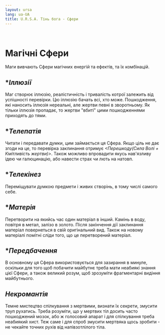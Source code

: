 ```yaml
---
layout: ursa
lang: ua-UA
title: U.R.S.A. Тінь бога - Сфери
---
```


<div id="nav-placeholder"></div>
<script>
$(function(){
  $("#nav-placeholder").load("/ursa_doc/navbar.html");
});
</script>

<br>

# Магічні Сфери

Маги вивчають Сфери магічних енергій та ефектів, та їх комбінацій.

## **Іллюзії*

Маг створює іллюзію, реалістичність і тривалість котрої залежить від
успішності перевірки. Цю іллюзію бачать всі, хто може. Пошкодження, які
наносить іллюзія нереальні, але жертви певні в зворотньому. Як тільки
іллюзія пропадає, то жертви "вбиті" цими пошкодженнями приходять до тями.

## **Телепатія*

Читати і передавати думки, цим займається ця Сфера. Якщо ціль не дає
згоди на це, то перевірка заклинання отримує
*<Перешкоду(Сила Волі + Кмітливість жертви)>*.
Також можливо впровадити якусь нав'язливу ідею чи галюцинацію, або
навести страх чи лють на натовп.

## **Телекінез*

Переміщувати думкою предмети і живих створінь, в тому числі самого себе.

## **Матерія*

Перетворити на якийсь час один матеріал в інший. Камінь в воду, повітря
в метал, залізо в золото. Після закінчення дії заклинання матеріал
повернеться в свій оригінальний вид. Також на новому матеріалі помітні
сліди того, що це перетворений матеріал.

## **Передбачення*

В основному ця Сфера використовується для зазирання в минуле, оскільки
для того щоб побачити майбутнє треба мати неабиякі знання цієї Сфери, а
також великий розум, щоб зрозуміти фрагментарні видіння майбутнього.

## *Некромантія*

Темне мистецтво спілкування з мертвими, визнати їх секрети, змусити труп
рухатись. Треба розуміти, що у мертвих тіл досить часто пошкоджений мозок,
або ж голосовий апарат і для спілкування треба неабиякий хист. Теж саме
і для спроб змусити мертвяка щось зробити - не чекайте точних рухів від
напівзотлілого тіла.
